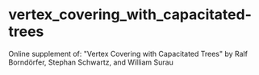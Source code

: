 # vertex_covering_with_capacitated-trees
Online supplement of: "Vertex Covering with Capacitated Trees" by Ralf Borndörfer, Stephan Schwartz, and William Surau
